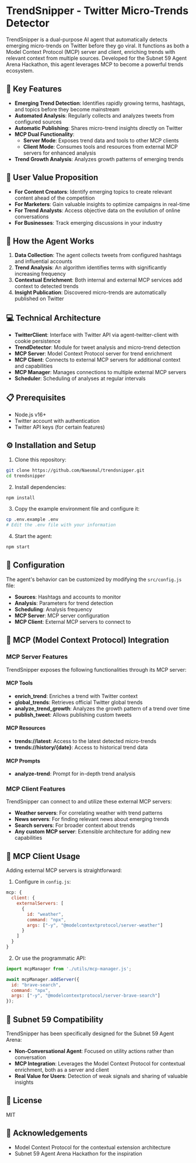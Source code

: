 # TrendSnipper - Twitter Micro-Trends Detector

TrendSnipper is a dual-purpose AI agent that automatically detects emerging micro-trends on Twitter before they go viral. It functions as both a Model Context Protocol (MCP) server and client, enriching trends with relevant context from multiple sources. Developed for the Subnet 59 Agent Arena Hackathon, this agent leverages MCP to become a powerful trends ecosystem.

## 🎯 Key Features

- **Emerging Trend Detection**: Identifies rapidly growing terms, hashtags, and topics before they become mainstream
- **Automated Analysis**: Regularly collects and analyzes tweets from configured sources
- **Automatic Publishing**: Shares micro-trend insights directly on Twitter
- **MCP Dual Functionality**:
  - **Server Mode**: Exposes trend data and tools to other MCP clients
  - **Client Mode**: Consumes tools and resources from external MCP servers for enhanced analysis
- **Trend Growth Analysis**: Analyzes growth patterns of emerging trends

## 🚀 User Value Proposition

- **For Content Creators**: Identify emerging topics to create relevant content ahead of the competition
- **For Marketers**: Gain valuable insights to optimize campaigns in real-time
- **For Trend Analysts**: Access objective data on the evolution of online conversations
- **For Businesses**: Track emerging discussions in your industry

## 🧠 How the Agent Works 

1. **Data Collection**: The agent collects tweets from configured hashtags and influential accounts
2. **Trend Analysis**: An algorithm identifies terms with significantly increasing frequency
3. **Contextual Enrichment**: Both internal and external MCP services add context to detected trends
4. **Insight Publication**: Discovered micro-trends are automatically published on Twitter

## 💻 Technical Architecture

- **TwitterClient**: Interface with Twitter API via agent-twitter-client with cookie persistence
- **TrendDetector**: Module for tweet analysis and micro-trend detection
- **MCP Server**: Model Context Protocol server for trend enrichment
- **MCP Client**: Connects to external MCP servers for additional context and capabilities
- **MCP Manager**: Manages connections to multiple external MCP servers
- **Scheduler**: Scheduling of analyses at regular intervals

## 📋 Prerequisites

- Node.js v16+
- Twitter account with authentication
- Twitter API keys (for certain features)

## ⚙️ Installation and Setup

1. Clone this repository:
```bash
git clone https://github.com/Naesmal/trendsnipper.git
cd trendsnipper
```

2. Install dependencies:
```bash
npm install
```

3. Copy the example environment file and configure it:
```bash
cp .env.example .env
# Edit the .env file with your information
```

4. Start the agent:
```bash
npm start
```

## 🔧 Configuration

The agent's behavior can be customized by modifying the `src/config.js` file:

- **Sources**: Hashtags and accounts to monitor
- **Analysis**: Parameters for trend detection
- **Scheduling**: Analysis frequency
- **MCP Server**: MCP server configuration
- **MCP Client**: External MCP servers to connect to

## 🔌 MCP (Model Context Protocol) Integration

### MCP Server Features

TrendSnipper exposes the following functionalities through its MCP server:

#### MCP Tools

- **enrich_trend**: Enriches a trend with Twitter context
- **global_trends**: Retrieves official Twitter global trends
- **analyze_trend_growth**: Analyzes the growth pattern of a trend over time
- **publish_tweet**: Allows publishing custom tweets

#### MCP Resources

- **trends://latest**: Access to the latest detected micro-trends
- **trends://history/{date}**: Access to historical trend data

#### MCP Prompts

- **analyze-trend**: Prompt for in-depth trend analysis

### MCP Client Features

TrendSnipper can connect to and utilize these external MCP servers:

- **Weather servers**: For correlating weather with trend patterns
- **News servers**: For finding relevant news about emerging trends
- **Search servers**: For broader context about trends
- **Any custom MCP server**: Extensible architecture for adding new capabilities

## 📝 MCP Client Usage

Adding external MCP servers is straightforward:

1. Configure in `config.js`:
```javascript
mcp: {
  client: {
    externalServers: [
      {
        id: "weather",
        command: "npx",
        args: ["-y", "@modelcontextprotocol/server-weather"]
      }
    ]
  }
}
```

2. Or use the programmatic API:
```javascript
import mcpManager from './utils/mcp-manager.js';

await mcpManager.addServer({
  id: "brave-search",
  command: "npx",
  args: ["-y", "@modelcontextprotocol/server-brave-search"]
});
```

## 🤝 Subnet 59 Compatibility

TrendSnipper has been specifically designed for the Subnet 59 Agent Arena:

- **Non-Conversational Agent**: Focused on utility actions rather than conversation
- **MCP Integration**: Leverages the Model Context Protocol for contextual enrichment, both as a server and client
- **Real Value for Users**: Detection of weak signals and sharing of valuable insights

## 📜 License

MIT

## 🙏 Acknowledgements

- Model Context Protocol for the contextual extension architecture
- Subnet 59 Agent Arena Hackathon for the inspiration